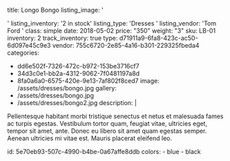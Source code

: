 title: Longo Bongo
listing_image: '<div class="statamify-thumb" style="background-image: url(/img/asset/bWFpbi9kcmVzc2VzL2JvbmdvLmpwZw==?w=50&h=50&fit=crop&s=3726ddd0e0bd1f2607e12f7becb78a76)"></div>'
listing_inventory: '<span class="inventory-quantity">2</span> in stock'
listing_type: 'Dresses <a href="/cp/collections/entries/store_types/dresses" class="statamify-link"><span class="icon icon-forward"></span></a>'
listing_vendor: 'Tom Ford <a href="/cp/collections/entries/store_vendors/tom-ford" class="statamify-link"><span class="icon icon-forward"></span></a>'
class: simple
date: 2018-05-02
price: "350"
weight: "3"
sku: LB-01
inventory: 2
track_inventory: true
type: d71911a9-6fa8-423c-ac50-6d097e45c9e3
vendor: 755c6720-2e85-4a16-b301-229325fbeda4
categories:
  - dd6e502f-7326-472c-b972-153be3716cf7
  - 34d3c0e1-bb2a-4312-9062-7f0481197a8d
  - 8fa0a6a0-6575-420e-9e13-7af802f8ced7
image: /assets/dresses/bongo.jpg
gallery:
  - /assets/dresses/bongo.jpg
  - /assets/dresses/bongo2.jpg
description: |
  <p>Pellentesque habitant morbi tristique senectus et netus et malesuada fames ac turpis egestas. Vestibulum tortor quam, feugiat vitae, ultricies eget, tempor sit amet, ante. Donec eu libero sit amet quam egestas semper. Aenean ultricies mi vitae est. Mauris placerat eleifend leo.
  </p>
id: 5e70eb93-507c-4990-b4be-0a67affe8ddb
colors:
  - blue
  - black
